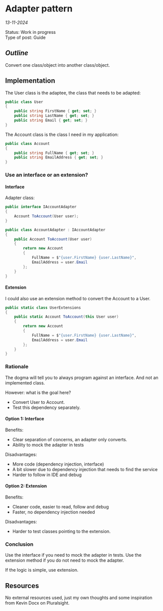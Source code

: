 # Adapter pattern

*13-11-2024*

Status: Work in progress  
Type of post: Guide


## *Outline*

Convert one class/object into another class/object.

## Implementation

The User class is the adaptee, the class that needs to be adapted:

```csharp	
public class User
{
	public string FirstName { get; set; }
	public string LastName { get; set; }
	public string Email { get; set; }
}
```

The Account class is the class I need in my application:

```csharp
public class Account
{
	public string FullName { get; set; }
	public string EmailAddress { get; set; }
}
```
### Use an interface or an extension?

#### Interface
Adapter class:

```csharp
public interface IAccountAdapter
{
	Account ToAccount(User user);
} 
```

```csharp
public class AccountAdapter : IAccountAdapter
{
	public Account ToAccount(User user)
	{
		return new Account
		{
			FullName = $"{user.FirstName} {user.LastName}",
			EmailAddress = user.Email
		};
	}
}
```

#### Extension 
I could also use an extension method to convert the Account to a User.

```csharp
public static class UserExtensions
{
	public static Account ToAccount(this User user)
	{
		return new Account
		{
			FullName = $"{user.FirstName} {user.LastName}",
			EmailAddress = user.Email
		};
	}
}
```

### Rationale

The dogma will tell you to always program against an interface. And not an implemented class.

However: what is the goal here?
- Convert User to Account.
- Test this dependency separately.

#### Option 1: Interface

Benefits:
- Clear separation of concerns, an adapter only converts.
- Ability to mock the adapter in tests

Disadvantages:
- More code (dependency injection, interface)
- A bit slower due to dependency injection that needs to find the service
- Harder to follow in IDE and debug

#### Option 2: Extension

Benefits:
- Cleaner code, easier to read, follow and debug
- Faster, no dependency injection needed

Disadvantages:
- Harder to test classes pointing to the extension.

### Conclusion

Use the interface if you need to mock the adapter in tests. Use the extension method if you do not need to mock the adapter.

If the logic is simple, use extension.


## Resources

No external resources used, just my own thoughts and some inspiration from Kevin Docx on Pluralsight.